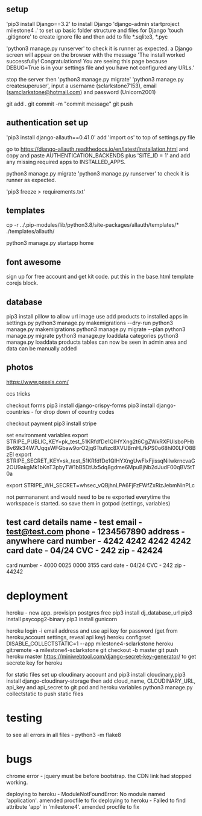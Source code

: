 ## setup
'pip3 install Django==3.2' to install Django
'django-admin startproject milestone4 .' to set up basic folder structure and files for Django
'touch .gitignore' to create ignore file and then add to file *.sqlite3, *.pyc

'python3 manage.py runserver' to check it is runner as expected. a Django screen will appear on the browser with the message 'The install worked successfully! Congratulations!
You are seeing this page because DEBUG=True is in your settings file and you have not configured any URLs.'

stop the server then 'python3 manage.py migrate'
'python3 manage.py createsuperuser', input a username (sclarkstone7153), email (samclarkstone@hotmail.com) and password (Unicorn2001)

git add .
git commit -m "commit message"
git push

## authentication set up

'pip3 install django-allauth==0.41.0'
add 'import os' to top of settings.py file

go to https://django-allauth.readthedocs.io/en/latest/installation.html and copy and paste AUTHENTICATION_BACKENDS plus 'SITE_ID = 1' and add any missing required apps to INSTALLED_APPS.

python3 manage.py migrate
'python3 manage.py runserver' to check it is runner as expected.

'pip3 freeze > requirements.txt'

## templates
cp -r ../.pip-modules/lib/python3.8/site-packages/allauth/templates/* ./templates/allauth/

python3 manage.py startapp home

## font awesome
sign up for free account and get kit code. put this in the base.html template corejs block. 

## database
pip3 install pillow to allow url image use
add products to installed apps in settings.py
python3 manage.py makemigrations --dry-run
python3 manage.py makemigrations
python3 manage.py migrate --plan
python3 manage.py migrate
python3 manage.py loaddata categories
python3 manage.py loaddata products
tables can now be seen in admin area and data can be manually added



## photos
https://www.pexels.com/

ccs tricks

checkout forms
pip3 install django-crispy-forms
pip3 install django-countries - for drop down of country codes

checkout payment
pip3 install stripe

set environment variables
export STRIPE_PUBLIC_KEY=pk_test_51KRfdfDe1QIHYXng2t6CgZWkRXFUlsboPHbBv69k34W7UqqsWFGbaw9orO2jq6Ttufizc8XVUBrnHLfkPS0o68hI00LFO8BzEI
export STRIPE_SECRET_KEY=sk_test_51KRfdfDe1QIHYXngUwFlxFjissqNiIwkrncvaG2OU9akgMk1bKnT3pbyTW1bB5DtUx5dq8gdme6MpuBjNb2dJudF00qBV5tT0a

export STRIPE_WH_SECRET=whsec_vQBjhnLPA6FjFzFWfZxRizJebmNinPLc

not permananent and would need to be re exported everytime the workspace is started. so save them in gotpod (settings, variables)

test card details
name - test
email - test@test.com
phone - 1234567890
address - anywhere
card number - 4242 4242 4242 4242
card date - 04/24
CVC - 242
zip - 42424
---------------
card number - 4000 0025 0000 3155
card date - 04/24
CVC - 242
zip - 44242


# deployment
heroku - new app. provisipn postgres free
pip3 install dj_database_url
pip3 install psycopg2-binary
pip3 install gunicorn

heroku login -i
email address and use api key for password (get from heroku,account settings, reveal api key)
heroku config:set DISABLE_COLLECTSTATIC=1 --app milestone4-sclarkstone
heroku git:remote -a milestone4-sclarkstone
git checkout -b master
git push heroku master
https://miniwebtool.com/django-secret-key-generator/ to get secrete key for heroku

for static files set up cloudinary account and pip3 install cloudinary,pip3 install django-cloudinary-storage
then add cloud_name, CLOUDINARY_URL, api_key and api_secret to git pod and heroku variables
python3 manage.py collectstatic to push static files


# testing
to see all errors in all files - python3 -m flake8


# bugs
chrome error - jquery must be before bootstrap. the CDN link had stopped working.

deploying to heroku - ModuleNotFoundError: No module named 'application'. amended procfile to fix
deploying to heroku - Failed to find attribute 'app' in 'milestone4'. amended procfile to fix